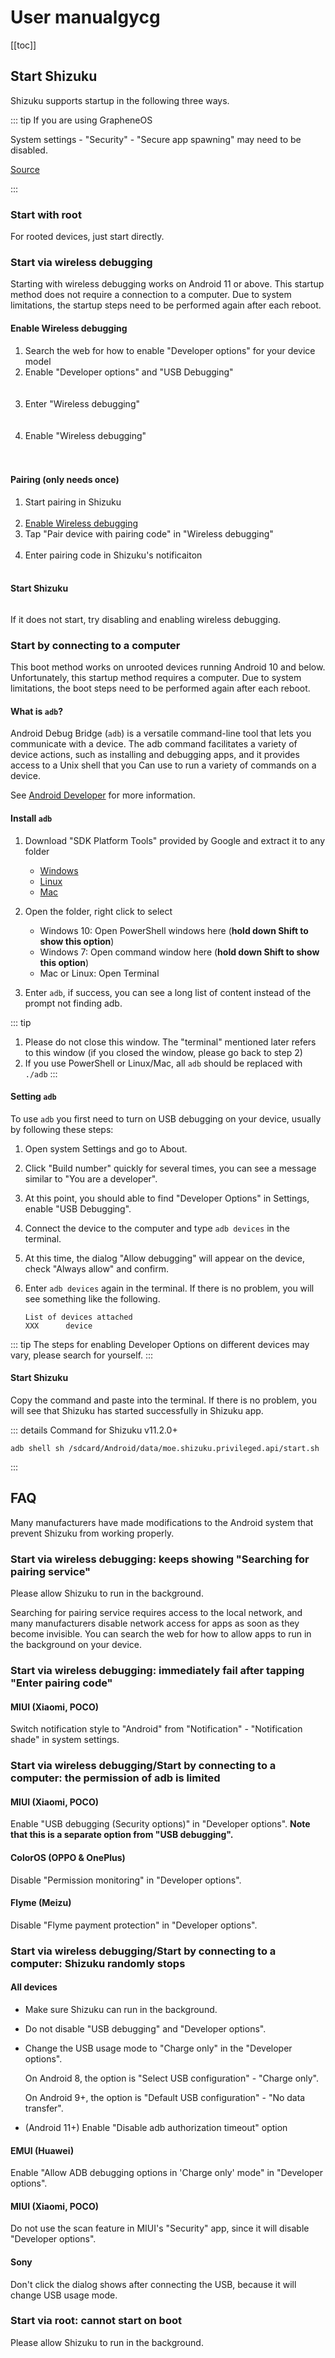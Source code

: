 # User manualgycg

[[toc]]

## Start Shizuku

Shizuku supports startup in the following three ways.

::: tip If you are using GrapheneOS

System settings - "Security" - "Secure app spawning" may need to be disabled.

[Source](https://github.com/RikkaApps/websites/pull/79#issue-1751837442)

:::

### Start with root

For rooted devices, just start directly.

### Start via wireless debugging

Starting with wireless debugging works on Android 11 or above. This startup method does not require a connection to a computer. Due to system limitations, the startup steps need to be performed again after each reboot.

#### Enable Wireless debugging

1. Search the web for how to enable "Developer options" for your device model
2. Enable "Developer options" and "USB Debugging"<br><br><img :src="$withBase('/images/enable_dev_options.png')" style="max-width:320px;width:100%">
3. Enter "Wireless debugging"<br><br><img :src="$withBase('/images/enter_wireless_debugging.png')" style="max-width:320px;width:100%">
4. Enable "Wireless debugging"<br><br><img :src="$withBase('/images/enable_wireless_debugging.png')" style="max-width:320px;width:100%">
   
#### Pairing (only needs once)

1. Start pairing in Shizuku<br><img :src="$withBase('/images/start_paring_from_shizuku.png')" style="max-width:320px;width:100%">
2. [Enable Wireless debugging](#enable-wireless-debugging)
3. Tap "Pair device with pairing code" in "Wireless debugging"<br><img :src="$withBase('/images/start_pairing.png')" style="max-width:320px;width:100%">
4. Enter pairing code in Shizuku's notificaiton<br><img :src="$withBase('/images/enter_pairing_code.png')" style="max-width:320px;width:100%">

#### Start Shizuku

<img :src="$withBase('/images/start_shizuku.png')" style="max-width:320px;width:100%">

If it does not start, try disabling and enabling wireless debugging.

### Start by connecting to a computer

This boot method works on unrooted devices running Android 10 and below. Unfortunately, this startup method requires a computer. Due to system limitations, the boot steps need to be performed again after each reboot.

#### What is `adb`?

Android Debug Bridge (`adb`) is a versatile command-line tool that lets you communicate with a device. The adb command facilitates a variety of device actions, such as installing and debugging apps, and it provides access to a Unix shell that you Can use to run a variety of commands on a device.

See [Android Developer](https://developer.android.com/studio/command-line/adb) for more information.

#### Install `adb`

1. Download "SDK Platform Tools" provided by Google and extract it to any folder

   * [Windows](https://dl.google.com/android/repository/platform-tools-latest-windows.zip)
   * [Linux](https://dl.google.com/android/repository/platform-tools-latest-linux.zip)
   * [Mac](https://dl.google.com/android/repository/platform-tools-latest-darwin.zip)

2. Open the folder, right click to select

   * Windows 10: Open PowerShell windows here (**hold down Shift to show this option**)
   * Windows 7: Open command window here (**hold down Shift to show this option**)
   * Mac or Linux: Open Terminal

3. Enter `adb`, if success, you can see a long list of content instead of the prompt not finding adb.

::: tip
1. Please do not close this window. The "terminal" mentioned later refers to this window (if you closed the window, please go back to step 2)
2. If you use PowerShell or Linux/Mac, all `adb` should be replaced with `./adb`
:::

#### Setting `adb`

To use `adb` you first need to turn on USB debugging on your device, usually by following these steps:

1. Open system Settings and go to About.
2. Click "Build number" quickly for several times, you can see a message similar to "You are a developer".
3. At this point, you should able to find "Developer Options" in Settings,  enable "USB Debugging".
4. Connect the device to the computer and type `adb devices` in the terminal.
5. At this time, the dialog "Allow debugging" will appear on the device, check "Always allow" and confirm.
6. Enter `adb devices` again in the terminal. If there is no problem, you will see something like the following.

   ```
   List of devices attached
   XXX      device
   ```

::: tip
The steps for enabling Developer Options on different devices may vary, please search for yourself.
:::

#### Start Shizuku

Copy the command and paste into the terminal. If there is no problem, you will see that Shizuku has started successfully in Shizuku app.


::: details Command for Shizuku v11.2.0+

```
adb shell sh /sdcard/Android/data/moe.shizuku.privileged.api/start.sh
```
:::

## FAQ

Many manufacturers have made modifications to the Android system that prevent Shizuku from working properly.

### Start via wireless debugging: keeps showing "Searching for pairing service"

Please allow Shizuku to run in the background.

Searching for pairing service requires access to the local network, and many manufacturers disable network access for apps as soon as they become invisible. You can search the web for how to allow apps to run in the background on your device.

### Start via wireless debugging: immediately fail after tapping "Enter pairing code"

#### MIUI (Xiaomi, POCO)

Switch notification style to "Android" from "Notification" - "Notification shade" in system settings.

### Start via wireless debugging/Start by connecting to a computer: the permission of adb is limited

#### MIUI (Xiaomi, POCO)

Enable "USB debugging (Security options)" in "Developer options". **Note that this is a separate option from "USB debugging".**

#### ColorOS (OPPO & OnePlus)

Disable "Permission monitoring" in "Developer options".

#### Flyme (Meizu)

Disable "Flyme payment protection" in "Developer options".

### Start via wireless debugging/Start by connecting to a computer: Shizuku randomly stops

#### All devices

- Make sure Shizuku can run in the background.
- Do not disable "USB debugging" and "Developer options".
- Change the USB usage mode to "Charge only" in the "Developer options".
  
  On Android 8, the option is "Select USB configuration" - "Charge only".
  
  On Android 9+, the option is "Default USB configuration" - "No data transfer".

- (Android 11+) Enable "Disable adb authorization timeout" option

#### EMUI (Huawei)

Enable "Allow ADB debugging options in 'Charge only' mode" in "Developer options".

#### MIUI (Xiaomi, POCO)

Do not use the scan feature in MIUI's "Security" app, since it will disable "Developer options".

#### Sony

Don't click the dialog shows after connecting the USB, because it will change USB usage mode.

### Start via root: cannot start on boot

Please allow Shizuku to run in the background.
